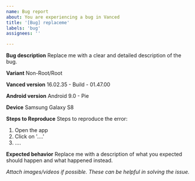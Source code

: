 ```yaml
---
name: Bug report
about: You are experiencing a bug in Vanced
title: '[Bug] replaceme'
labels: 'bug'
assignees: ''

---
```


<!-- MANAGER/MICROG/VANCED MUSIC ISSUES DO NOT BELONG HERE, READ THE README FOR MORE INFO -->

**Bug description**
Replace me with a clear and detailed description of the bug.

**Variant**
Non-Root/Root

**Vanced version**
16.02.35 - Build - 01.47.00

**Android version**
Android 9.0 - Pie

**Device**
Samsung Galaxy S8

**Steps to Reproduce**
Steps to reproduce the error:
1. Open the app
2. Click on '....'
3. ....

**Expected behavior**
Replace me with a description of what you expected should happen and what happened instead.


_Attach images/videos if possible. These can be helpful in solving the issue._
